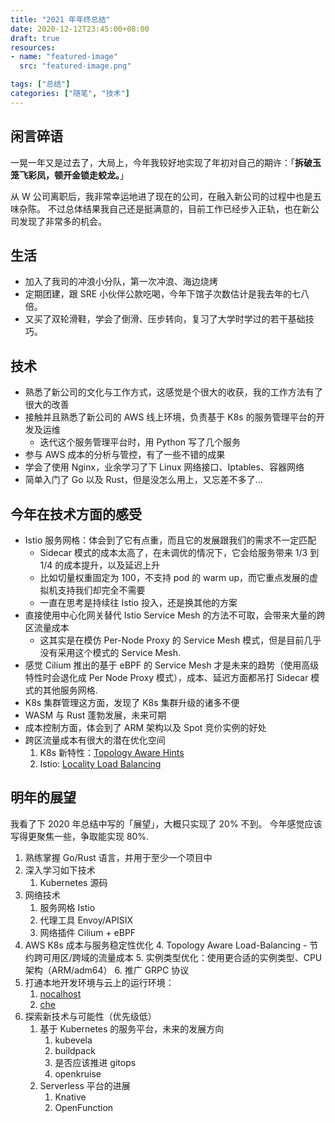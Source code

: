 ```yaml
---
title: "2021 年年终总结"
date: 2020-12-12T23:45:00+08:00
draft: true
resources:
- name: "featured-image"
  src: "featured-image.png"

tags: ["总结"]
categories: ["随笔", "技术"]
---
```



## 闲言碎语

一晃一年又是过去了，大局上，今年我较好地实现了年初对自己的期许：「**拆破玉笼飞彩凤，顿开金锁走蛟龙。**」

从 W 公司离职后，我非常幸运地进了现在的公司，在融入新公司的过程中也是五味杂陈。
不过总体结果我自己还是挺满意的，目前工作已经步入正轨，也在新公司发现了非常多的机会。

## 生活

- 加入了我司的冲浪小分队，第一次冲浪、海边烧烤
- 定期团建，跟 SRE 小伙伴公款吃喝，今年下馆子次数估计是我去年的七八倍。
- 又买了双轮滑鞋，学会了倒滑、压步转向，复习了大学时学过的若干基础技巧。

## 技术

- 熟悉了新公司的文化与工作方式，这感觉是个很大的收获，我的工作方法有了很大的改善
- 接触并且熟悉了新公司的 AWS 线上环境，负责基于 K8s 的服务管理平台的开发及运维
  - 迭代这个服务管理平台时，用 Python 写了几个服务
- 参与 AWS 成本的分析与管控，有了一些不错的成果
- 学会了使用 Nginx，业余学习了下 Linux 网络接口、Iptables、容器网络
- 简单入门了 Go 以及 Rust，但是没怎么用上，又忘差不多了...


## 今年在技术方面的感受

- Istio 服务网格：体会到了它有点重，而且它的发展跟我们的需求不一定匹配
  - Sidecar 模式的成本太高了，在未调优的情况下，它会给服务带来 1/3 到 1/4 的成本提升，以及延迟上升
  - 比如切量权重固定为 100，不支持 pod 的 warm up，而它重点发展的虚拟机支持我们却完全不需要
  - 一直在思考是持续往 Istio 投入，还是换其他的方案
- 直接使用中心化网关替代 Istio Service Mesh 的方法不可取，会带来大量的跨区流量成本
  - 这其实是在模仿 Per-Node Proxy 的 Service Mesh 模式，但是目前几乎没有采用这个模式的 Service Mesh.
- 感觉 Cilium 推出的基于 eBPF 的 Service Mesh 才是未来的趋势（使用高级特性时会退化成 Per Node Proxy 模式），成本、延迟方面都吊打 Sidecar 模式的其他服务网格.
- K8s 集群管理这方面，发现了 K8s 集群升级的诸多不便
- WASM 与 Rust 蓬勃发展，未来可期
- 成本控制方面，体会到了 ARM 架构以及 Spot 竞价实例的好处
- 跨区流量成本有很大的潜在优化空间
  1. K8s 新特性：[Topology Aware Hints](https://kubernetes.io/docs/concepts/services-networking/topology-aware-hints/)
  2. Istio: [Locality Load Balancing](https://istio.io/latest/docs/tasks/traffic-management/locality-load-balancing/)

## 明年的展望

我看了下 2020 年总结中写的「展望」，大概只实现了 20% 不到。
今年感觉应该写得更聚焦一些，争取能实现 80%.

1. 熟练掌握 Go/Rust 语言，并用于至少一个项目中
2. 深入学习如下技术
   1. Kubernetes 源码
3. 网络技术
   1. 服务网格 Istio
   2. 代理工具 Envoy/APISIX
   3. 网络插件 Cilium + eBPF
4. AWS K8s 成本与服务稳定性优化
   4. Topology Aware Load-Balancing - 节约跨可用区/跨域的流量成本
   5. 实例类型优化：使用更合适的实例类型、CPU 架构（ARM/adm64）
   6. 推广 GRPC 协议
5. 打通本地开发环境与云上的运行环境：
   1. [nocalhost](https://github.com/nocalhost/nocalhost)
   2. [che](https://github.com/eclipse/che)
6. 探索新技术与可能性（优先级低）
   1. 基于 Kubernetes 的服务平台，未来的发展方向
      1. kubevela
      2. buildpack
      3. 是否应该推进 gitops
      4. openkruise
   2. Serverless 平台的进展
      1. Knative
      2. OpenFunction


